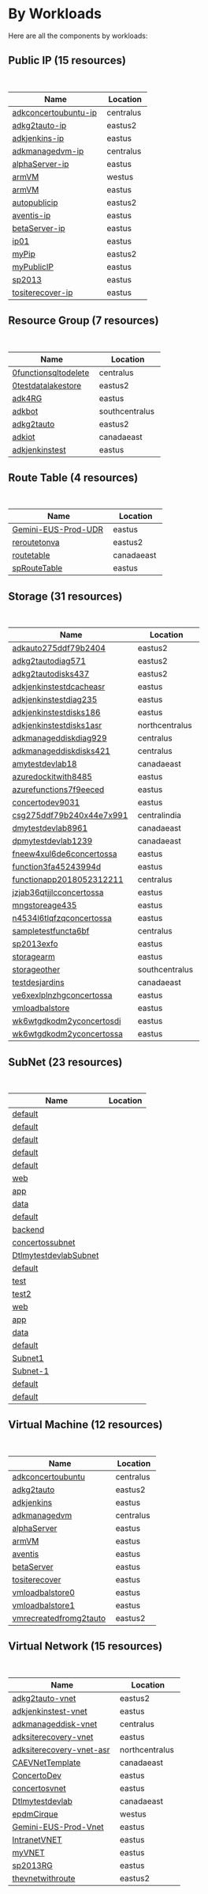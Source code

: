 # By Workloads
  
Here are all the components by workloads:  

## Public IP (15 resources)
 

| Name | Location |
| --- | --- |
| [adkconcertoubuntu-ip](adkconcertoubuntu-ip-1318484615.md)  | centralus  |
| [adkg2tauto-ip](adkg2tauto-ip-1444138533.md)  | eastus2  |
| [adkjenkins-ip](adkjenkins-ip--430937782.md)  | eastus  |
| [adkmanagedvm-ip](adkmanagedvm-ip--528406627.md)  | centralus  |
| [alphaServer-ip](alphaServer-ip--1703524931.md)  | eastus  |
| [armVM](armVM--1251798913.md)  | westus  |
| [armVM](armVM-634205035.md)  | eastus  |
| [autopublicip](autopublicip-22711943.md)  | eastus2  |
| [aventis-ip](aventis-ip-2071046251.md)  | eastus  |
| [betaServer-ip](betaServer-ip--206845830.md)  | eastus  |
| [ip01](ip01-1378229347.md)  | eastus  |
| [myPip](myPip-1564921843.md)  | eastus2  |
| [myPublicIP](myPublicIP--1622930058.md)  | eastus  |
| [sp2013](sp2013-574960490.md)  | eastus  |
| [tositerecover-ip](tositerecover-ip--1744581162.md)  | eastus  |
## Resource Group (7 resources)
 

| Name | Location |
| --- | --- |
| [0functionsqltodelete](0functionsqltodelete-804161379.md)  | centralus  |
| [0testdatalakestore](0testdatalakestore-749383226.md)  | eastus2  |
| [adk4RG](adk4RG-1114013251.md)  | eastus  |
| [adkbot](adkbot--2078384888.md)  | southcentralus  |
| [adkg2tauto](adkg2tauto-2034839542.md)  | eastus2  |
| [adkiot](adkiot--156070587.md)  | canadaeast  |
| [adkjenkinstest](adkjenkinstest-364108532.md)  | eastus  |
## Route Table (4 resources)
 

| Name | Location |
| --- | --- |
| [Gemini-EUS-Prod-UDR](Gemini-EUS-Prod-UDR-1755423077.md)  | eastus  |
| [reroutetonva](reroutetonva--747290517.md)  | eastus2  |
| [routetable](routetable--496314456.md)  | canadaeast  |
| [spRouteTable](spRouteTable--2085721850.md)  | eastus  |
## Storage (31 resources)
 

| Name | Location |
| --- | --- |
| [adkauto275ddf79b2404](adkauto275ddf79b2404--2087894945.md)  | eastus2  |
| [adkg2tautodiag571](adkg2tautodiag571-1521789995.md)  | eastus2  |
| [adkg2tautodisks437](adkg2tautodisks437--1253082899.md)  | eastus2  |
| [adkjenkinstestdcacheasr](adkjenkinstestdcacheasr--885733424.md)  | eastus  |
| [adkjenkinstestdiag235](adkjenkinstestdiag235-508193275.md)  | eastus  |
| [adkjenkinstestdisks186](adkjenkinstestdisks186-34180381.md)  | eastus  |
| [adkjenkinstestdisks1asr](adkjenkinstestdisks1asr-1218776957.md)  | northcentralus  |
| [adkmanageddiskdiag929](adkmanageddiskdiag929--2123057527.md)  | centralus  |
| [adkmanageddiskdisks421](adkmanageddiskdisks421-42177862.md)  | centralus  |
| [amytestdevlab18](amytestdevlab18--1485835690.md)  | canadaeast  |
| [azuredockitwith8485](azuredockitwith8485--631483201.md)  | eastus  |
| [azurefunctions7f9eeced](azurefunctions7f9eeced--1964590876.md)  | eastus  |
| [concertodev9031](concertodev9031--413511514.md)  | eastus  |
| [csg275ddf79b240x44e7x991](csg275ddf79b240x44e7x991-1101416001.md)  | centralindia  |
| [dmytestdevlab8961](dmytestdevlab8961-816059369.md)  | canadaeast  |
| [dpmytestdevlab1239](dpmytestdevlab1239--1895891503.md)  | canadaeast  |
| [fneew4xul6de6concertossa](fneew4xul6de6concertossa--371654605.md)  | eastus  |
| [function3fa45243994d](function3fa45243994d--50978313.md)  | eastus  |
| [functionapp2018052312211](functionapp2018052312211--652318646.md)  | centralus  |
| [jzjab36qtjjlcconcertossa](jzjab36qtjjlcconcertossa-807745300.md)  | eastus  |
| [mngstoreage435](mngstoreage435-52950488.md)  | eastus  |
| [n4534l6tlqfzqconcertossa](n4534l6tlqfzqconcertossa-143327527.md)  | eastus  |
| [sampletestfuncta6bf](sampletestfuncta6bf--648825470.md)  | centralus  |
| [sp2013exfo](sp2013exfo--940221709.md)  | eastus  |
| [storagearm](storagearm--1722233118.md)  | eastus  |
| [storageother](storageother-1035067366.md)  | southcentralus  |
| [testdesjardins](testdesjardins--487049915.md)  | canadaeast  |
| [ve6xexlplnzhgconcertossa](ve6xexlplnzhgconcertossa-2104592211.md)  | eastus  |
| [vmloadbalstore](vmloadbalstore--1629564294.md)  | eastus  |
| [wk6wtgdkodm2yconcertosdi](wk6wtgdkodm2yconcertosdi--1539242641.md)  | eastus  |
| [wk6wtgdkodm2yconcertossa](wk6wtgdkodm2yconcertossa--1408398462.md)  | eastus  |
## SubNet (23 resources)
 

| Name | Location |
| --- | --- |
| [default](default-1583791024.md)  |   |
| [default](default--39953027.md)  |   |
| [default](default-1130786707.md)  |   |
| [default](default--455333304.md)  |   |
| [default](default--787661753.md)  |   |
| [web](web-1594882953.md)  |   |
| [app](app--22807650.md)  |   |
| [data](data-1580045248.md)  |   |
| [default](default--1884885783.md)  |   |
| [backend](backend--2124896023.md)  |   |
| [concertossubnet](concertossubnet-746009940.md)  |   |
| [DtlmytestdevlabSubnet](DtlmytestdevlabSubnet--1955769984.md)  |   |
| [default](default-1061777625.md)  |   |
| [test](test--187965507.md)  |   |
| [test2](test2--187048003.md)  |   |
| [web](web--281115790.md)  |   |
| [app](app-2139443330.md)  |   |
| [data](data-302850793.md)  |   |
| [default](default-245892792.md)  |   |
| [Subnet1](Subnet1--1064022479.md)  |   |
| [Subnet-1](Subnet-1--606941652.md)  |   |
| [default](default-100250344.md)  |   |
| [default](default--286296397.md)  |   |
## Virtual Machine (12 resources)
 

| Name | Location |
| --- | --- |
| [adkconcertoubuntu](adkconcertoubuntu-909997291.md)  | centralus  |
| [adkg2tauto](adkg2tauto-1173862510.md)  | eastus2  |
| [adkjenkins](adkjenkins-1229477695.md)  | eastus  |
| [adkmanagedvm](adkmanagedvm--460359187.md)  | centralus  |
| [alphaServer](alphaServer-963219868.md)  | eastus  |
| [armVM](armVM--1459567991.md)  | eastus  |
| [aventis](aventis-860577790.md)  | eastus  |
| [betaServer](betaServer-388134957.md)  | eastus  |
| [tositerecover](tositerecover-1578880589.md)  | eastus  |
| [vmloadbalstore0](vmloadbalstore0-250474081.md)  | eastus  |
| [vmloadbalstore1](vmloadbalstore1-1816558022.md)  | eastus  |
| [vmrecreatedfromg2tauto](vmrecreatedfromg2tauto-1679473099.md)  | eastus2  |
## Virtual Network (15 resources)
 

| Name | Location |
| --- | --- |
| [adkg2tauto-vnet](adkg2tauto-vnet--1133515761.md)  | eastus2  |
| [adkjenkinstest-vnet](adkjenkinstest-vnet-1848450289.md)  | eastus  |
| [adkmanageddisk-vnet](adkmanageddisk-vnet-337423216.md)  | centralus  |
| [adksiterecovery-vnet](adksiterecovery-vnet--1834270028.md)  | eastus  |
| [adksiterecovery-vnet-asr](adksiterecovery-vnet-asr-651556908.md)  | northcentralus  |
| [CAEVNetTemplate](CAEVNetTemplate--836473530.md)  | canadaeast  |
| [ConcertoDev](ConcertoDev-419358699.md)  | eastus  |
| [concertosvnet](concertosvnet-1359435699.md)  | eastus  |
| [Dtlmytestdevlab](Dtlmytestdevlab-1261641920.md)  | canadaeast  |
| [epdmCirque](epdmCirque--1311499795.md)  | westus  |
| [Gemini-EUS-Prod-Vnet](Gemini-EUS-Prod-Vnet--1865841465.md)  | eastus  |
| [IntranetVNET](IntranetVNET--768312090.md)  | eastus  |
| [myVNET](myVNET-1387379654.md)  | eastus  |
| [sp2013RG](sp2013RG-505270689.md)  | eastus  |
| [thevnetwithroute](thevnetwithroute--92621775.md)  | eastus2  |
    
